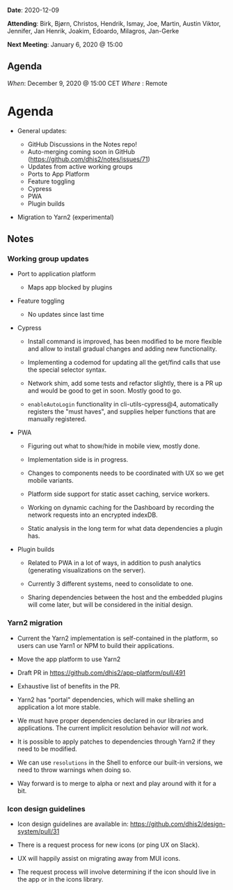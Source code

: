 **Date**: 2020-12-09

**Attending**: Birk, Bjørn, Christos, Hendrik, Ismay, Joe, Martin, Austin
Viktor, Jennifer, Jan Henrik, Joakim, Edoardo, Milagros, Jan-Gerke

**Next Meeting**: January 6, 2020 @ 15:00

## Agenda

_When_: December 9, 2020 @ 15:00 CET
_Where_ : Remote

# Agenda

-   General updates:

    -   GitHub Discussions in the Notes repo!
    -   Auto-merging coming soon in GitHub (https://github.com/dhis2/notes/issues/71)
    -   Updates from active working groups
    -   Ports to App Platform
    -   Feature toggling
    -   Cypress
    -   PWA
    -   Plugin builds

-   Migration to Yarn2 (experimental)

## Notes

### Working group updates

-   Port to application platform

    -   Maps app blocked by plugins

-   Feature toggling

    -   No updates since last time

-   Cypress

    -   Install command is improved, has been modified to be more
        flexible and allow to install gradual changes and adding new
        functionality.

    -   Implementing a codemod for updating all the get/find calls that
        use the special selector syntax.
    
    -   Network shim, add some tests and refactor slightly, there is a
        PR up and would be good to get in soon. Mostly good to go.

    -   `enableAutoLogin` functionality in cli-utils-cypress@4,
        automatically registers the "must haves", and supplies helper
        functions that are manually registered.

-   PWA

    -   Figuring out what to show/hide in mobile view, mostly done.

    -   Implementation side is in progress.

    -   Changes to components needs to be coordinated with UX so we get
        mobile variants.

    -   Platform side support for static asset caching, service workers.

    -   Working on dynamic caching for the Dashboard by recording the
        network requests into an encrypted indexDB.

    -   Static analysis in the long term for what data dependencies a
        plugin has.

-   Plugin builds

    -   Related to PWA in a lot of ways, in addition to push analytics
        (generating visualizations on the server).

    -   Currently 3 different systems, need to consolidate to one.

    -   Sharing dependencies between the host and the embedded plugins will come later, but will be considered in the initial design.

### Yarn2 migration

-   Current the Yarn2 implementation is self-contained in the platform,
    so users can use Yarn1 or NPM to build their applications.

-   Move the app platform to use Yarn2

-   Draft PR in https://github.com/dhis2/app-platform/pull/491

-   Exhaustive list of benefits in the PR.

-   Yarn2 has "portal" dependencies, which will make shelling an
    application a lot more stable.

-   We must have proper dependencies declared in our libraries and
    applications. The current implicit resolution behavior will _not_
    work.

-   It is possible to apply patches to dependencies through Yarn2 if
    they need to be modified.

-   We can use `resolutions` in the Shell to enforce our built-in
    versions, we need to throw warnings when doing so.

-   Way forward is to merge to alpha or next and play around with it for
    a bit.

### Icon design guidelines

-   Icon design guidelines are available in:
    https://github.com/dhis2/design-system/pull/31

-   There is a request process for new icons (or ping UX on Slack).

-   UX will happily assist on migrating away from MUI icons.

-   The request process will involve determining if the icon should
    live in the app or in the icons library.
